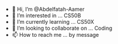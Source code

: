 - 👋 Hi, I’m @Abdelfatah-Aamer
- 👀 I’m interested in ... CS50B
- 🌱 I’m currently learning ... CS50X
- 💞️ I’m looking to collaborate on ... Coding
- 📫 How to reach me ... by message

<!---
Abdelfatah-Aamer/Abdelfatah-Aamer is a ✨ special ✨ repository because its `README.md` (this file) appears on your GitHub profile.
You can click the Preview link to take a look at your changes.
--->
